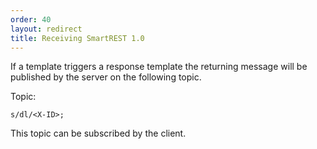 ```yaml
---
order: 40
layout: redirect
title: Receiving SmartREST 1.0
---
```


If a template triggers a response template the returning message will be published by the server on the following topic.

Topic:
```
s/dl/<X-ID>;
```

This topic can be subscribed by the client.